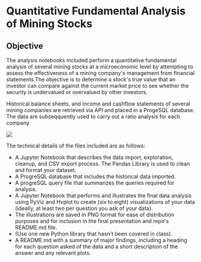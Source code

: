 # Quantitative Fundamental Analysis of Mining Stocks
## Objective
The analysis notebooks included perform a quantitative fundamental analysis of several mining stocks at a microeconomic level by attempting to assess the effectiveness of a mining company's management from financial statements.The objective is to determine a stock's true value that an investor can compare against the current market price to see whether the security is undervalued or overvalued by other investors.

Historical balance sheets, and income and cashflow statements of several mining companies are retrieved via API and placed in a ProgeSQL database. The data are subseqquently used to carry out a ratio analysis for each company.

![](https://cdn2.vectorstock.com/i/1000x1000/37/26/fundamental-analysis-stock-investment-analysis-vector-34553726.jpg)

The technical details of the files included are as follows:

* A Jupyter Notebook that describes the data import, exploration, cleanup, and CSV export process. The Pandas Library is used to clean and format your dataset.
* A ProgreSQL database that includes the historical data imported.
* A progreSQL query file that summarizes the queries required for analysis. 
* A Jupyter Notebook that performs and illustrates the final data analysis using PyViz and Hvplot to create (six to eight) visualizations of your data (ideally, at least two per question you ask of your data).
* The illustrations are saved in PNG format for ease of distribution purposes and for inclusion in the final presentation and repo's README.md file.
* (Use one new Python library that hasn't been covered in class).
* A README.md with a summary of major findings, including a heading for each question asked of the data and a short description of the answer and any relevant plots.
